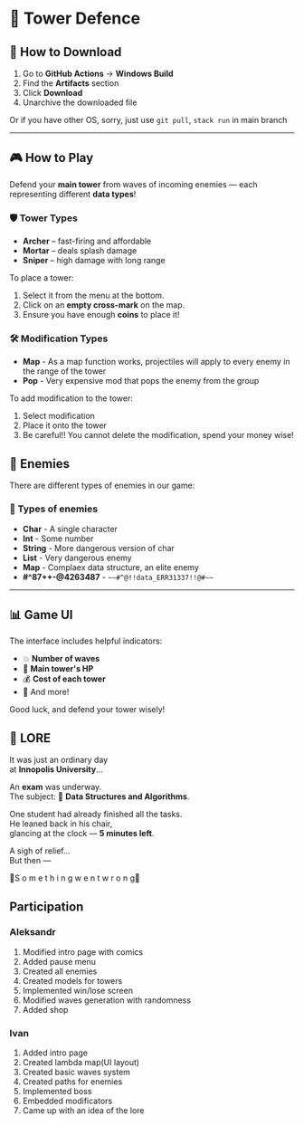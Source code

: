 # 🏰 Tower Defence

## 🔽 How to Download

1. Go to **GitHub Actions** → **Windows Build**
2. Find the **Artifacts** section
3. Click **Download**
4. Unarchive the downloaded file

Or if you have other OS, sorry, just use `git pull`, `stack run` in main branch

---

## 🎮 How to Play

Defend your **main tower** from waves of incoming enemies — each representing different **data types**!

### 🛡️ Tower Types

- **Archer** – fast-firing and affordable  
- **Mortar** – deals splash damage  
- **Sniper** – high damage with long range

To place a tower:

1. Select it from the menu at the bottom.
2. Click on an **empty cross-mark** on the map.
3. Ensure you have enough **coins** to place it!

### 🛠️ Modification Types

- **Map** - As a map function works, projectiles will apply to every enemy in the range of the tower
- **Pop** - Very expensive mod that pops the enemy from the group

To add modification to the tower:
1. Select modification
2. Place it onto the tower
3. Be careful!! You cannot delete the modification, spend your money wise!

## 👹 Enemies
There are different types of enemies in our game:
### 👺 Types of enemies

- **Char** - A single character
- **Int** - Some number
- **String** - More dangerous version of char
- **List** - Very dangerous enemy
- **Map** - Complaex data structure, an elite enemy
- **#^87++-@4263487** - `~~#^@!!data_ERR31337!!@#~~`

---

## 📊 Game UI

The interface includes helpful indicators:

- 💥 **Number of waves**
- 🧱 **Main tower's HP**
- 💰 **Cost of each tower**
- 🔄 And more!

Good luck, and defend your tower wisely!

## 📜 LORE

It was just an ordinary day  
at **Innopolis University**...

An **exam** was underway.  
The subject: 🧠 **Data Structures and Algorithms**.

One student had already finished all the tasks.  
He leaned back in his chair,  
glancing at the clock — **5 minutes left**.

A sigh of relief...  
But then —

🚨S o m e t h i n g  w e n t  w r o n g🚨

## Participation

### Aleksandr
1. Modified intro page with comics
2. Added pause menu
3. Created all enemies
4. Created models for towers
5. Implemented win/lose screen
6. Modified waves generation with randomness
7. Added shop

### Ivan
1. Added intro page
2. Created lambda map(UI layout)
3. Created basic waves system
4. Created paths for enemies
5. Implemented boss
6. Embedded modificators
7. Came up with an idea of the lore






